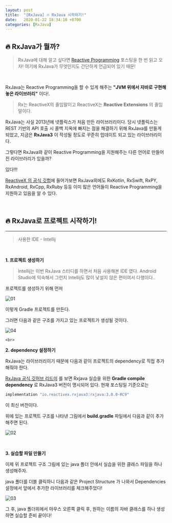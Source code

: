 ```yaml
---
layout: post
title:  "[RxJava] 🔥 RxJava 시작하기!"
date:   2020-01-22 18:34:10 +0700
categories: [RxJava]
---
```


## 🔥 RxJava가 뭘까?

> RxJava에 대해 알고 싶다면 [Reactive Programming]() 포스팅을 한 번 읽고 오자! 여기에 RxJava가 무엇인지도 간단하게 언급되어 있기 때문!

<br>

RxJava는 Reactive Programming을 할 수 있게 해주는 __"JVM 위에서 자바로 구현해놓은 라이브러리"__ 이다!.

> Rx는 ReactiveX의 줄임말이고 ReactiveX는 __Reactive Extensions__ 의 줄임말이다. 

RxJava는 사실 2013년에 넷플릭스가 처음 만든 라이브러리이다. 당시 넷플릭스는 REST 기반의 API 호출 시 콜백 지옥에 빠지는 점을 해결하기 위해 RxJava를 만들게 되었고, 지금은 __RxJava3__ 이 작성될 정도로 꾸준히 업데이트 되고 있는 라이브러리이다. 

그렇다면 RxJava와 같이 Reactive Programming을 지원해주는 다른 언어로 만들어진 라이브러리가 있을까?

있다!!!

[ReactiveX 의 공식 깃헙](https://github.com/ReactiveX)에 들어가보면 RxJava외에도 RxKotlin, RxSwift, RxPY, RxAndroid, RxCpp, RxRuby 등등 이미 많은 언어들이 Reactive Programming을 지원하고 있음을 알 수 있다.



<br>

## 🔥 RxJava로 프로젝트 시작하기!
---

> 사용한 IDE - Intellij

<br>

__1. 프로젝트 생성하기__

> Intellij는 이번 RxJava 스터디를 하면서 처음 사용해본 IDE 였다. Android Studio에 익숙해서 그런지 Intellij도 많이 낯설지 않은 편이여서 다행이다..

프로젝트를 생성하기 위해 먼저 

![01](https://user-images.githubusercontent.com/31889335/73610164-e21d8900-4617-11ea-9f21-e548199915ea.PNG)

이렇게 Gradle 프로젝트를 만든다.

그러면 다음과 같은 구조를 가지고 있는 프로젝트가 생성될 것이다.

![04](https://user-images.githubusercontent.com/31889335/73610237-7a1b7280-4618-11ea-89b0-4f38a019f622.PNG)

    <br>

__2. dependency 설정하기__

RxJava는 라이브러리이기 때문에 다음과 같이 프로젝트의 dependency로 직접 추가해줘야 한다.

[RxJava 공식 깃허브 리드미](https://github.com/ReactiveX/RxJava) 를 보면 Rxjava 실습을 위한 __Gradle compile dependency__ 로 RxJava3 버전이 명시되어 있다. 현재 포스팅일 기준으로는
    
~~~java
implementation "io.reactivex.rxjava3:rxjava:3.0.0-RC9"
~~~

이 최신 버전이다.

위에 있는 프로젝트 구조를 나타낸 그림에서 __build.gradle__ 파일에서 다음과 같이 추가해주면 된다.

![02](https://user-images.githubusercontent.com/31889335/73610163-e184f280-4617-11ea-8985-c8d4d1daf926.PNG)

<br>

__3. 실습할 파일 만들기__

이제 위 프로젝트 구조 그림에 있는 java 폴더 안에서 실습을 위한 클래스 파일을 하나 생성해주자.

java 폴더를 더블 클릭하니 다음과 같은 Project Structure 가 나와서 Dependencies 설정에서 앞에서 추가한 라이브러리를 체크해주었다!
    
![03](https://user-images.githubusercontent.com/31889335/73610162-e184f280-4617-11ea-8ddb-1959e39458e6.PNG)

그 후, java 폴더위에서 마우스 오른쪽 클릭 후, 원하는 이름의 자바 클래스를 하나 생성하면 실습할 준비 끝이다!

<br>








